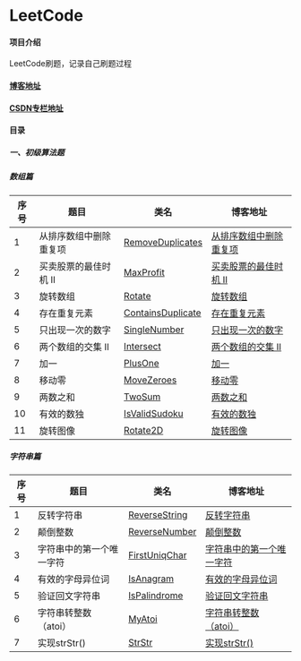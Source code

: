 # LeetCode

#### 项目介绍

LeetCode刷题，记录自己刷题过程

#### [博客地址](https://blog.csdn.net/zhwyj1019)

#### [CSDN专栏地址](https://blog.csdn.net/column/details/25294.html)

#### 目录
##### 一、初级算法题

##### 数组篇
    

| 序号 | 题目 | 类名 | 博客地址 | 
| ---------- | ----------- | ----------- | ----------- | 
| 1 | 从排序数组中删除重复项 | [RemoveDuplicates](https://github.com/innerpeacez/leetcode/blob/master/primary/src/main/java/com/zhw/leetcode/array/RemoveDuplicates.java)   | [从排序数组中删除重复项](https://blog.csdn.net/zhwyj1019/article/details/81190700)   |
| 2 | 买卖股票的最佳时机 II | [MaxProfit](https://github.com/innerpeacez/leetcode/blob/master/primary/src/main/java/com/zhw/leetcode/array/MaxProfit.java)   | [买卖股票的最佳时机 II](https://blog.csdn.net/zhwyj1019/article/details/81200723)   |
| 3 | 旋转数组 | [Rotate](https://github.com/innerpeacez/leetcode/blob/master/primary/src/main/java/com/zhw/leetcode/array/Rotate.java)   | [旋转数组](https://blog.csdn.net/zhwyj1019/article/details/81254054)   |
| 4 | 存在重复元素 | [ContainsDuplicate](https://github.com/innerpeacez/leetcode/blob/master/primary/src/main/java/com/zhw/leetcode/array/ContainsDuplicate.java)   | [存在重复元素](https://blog.csdn.net/zhwyj1019/article/details/81291177)   |
| 5 | 只出现一次的数字 | [SingleNumber](https://github.com/innerpeacez/leetcode/blob/master/primary/src/main/java/com/zhw/leetcode/array/SingleNumber.java)   | [只出现一次的数字](https://blog.csdn.net/zhwyj1019/article/details/81303525)   |
| 6 | 两个数组的交集 II | [Intersect](https://github.com/innerpeacez/leetcode/blob/master/primary/src/main/java/com/zhw/leetcode/array/Intersect.java)   | [两个数组的交集 II](https://blog.csdn.net/zhwyj1019/article/details/81481201)   |
| 7 | 加一 | [PlusOne](https://github.com/innerpeacez/leetcode/blob/master/primary/src/main/java/com/zhw/leetcode/array/PlusOne.java)   | [加一](https://blog.csdn.net/zhwyj1019/article/details/81514670)   |
| 8 | 移动零 | [MoveZeroes](https://github.com/innerpeacez/leetcode/blob/master/primary/src/main/java/com/zhw/leetcode/array/MoveZeroes.java)   | [移动零](https://blog.csdn.net/zhwyj1019/article/details/81535852)   |
| 9 | 两数之和 | [TwoSum](https://github.com/innerpeacez/leetcode/blob/master/primary/src/main/java/com/zhw/leetcode/array/TwoSum.java)   | [两数之和](https://blog.csdn.net/zhwyj1019/article/details/81569812)   |
| 10 | 有效的数独 | [IsValidSudoku](https://github.com/innerpeacez/leetcode/blob/master/primary/src/main/java/com/zhw/leetcode/array/IsValidSudoku.java)   | [有效的数独](https://blog.csdn.net/zhwyj1019/article/details/81673613)   |
| 11 | 旋转图像 | [Rotate2D](https://github.com/innerpeacez/leetcode/blob/master/primary/src/main/java/com/zhw/leetcode/array/Rotate2D.java)   | [旋转图像](https://blog.csdn.net/zhwyj1019/article/details/81869978)   |
           

##### 字符串篇

| 序号 | 题目 | 类名 | 博客地址 | 
| ---------- | ----------- | ----------- | ----------- | 
| 1 | 反转字符串 | [ReverseString](https://github.com/innerpeacez/leetcode/blob/master/primary/src/main/java/com/zhw/leetcode/string/ReverseString.java)  | [反转字符串](https://blog.csdn.net/zhwyj1019/article/details/81876505)   |
| 2 | 颠倒整数 | [ReverseNumber](https://github.com/innerpeacez/leetcode/blob/master/primary/src/main/java/com/zhw/leetcode/string/ReverseNumber.java)   | [颠倒整数](https://blog.csdn.net/zhwyj1019/article/details/81908202)   |
| 3 | 字符串中的第一个唯一字符 | [FirstUniqChar](https://github.com/innerpeacez/leetcode/blob/master/primary/src/main/java/com/zhw/leetcode/string/FirstUniqChar.java)   | [字符串中的第一个唯一字符](https://blog.csdn.net/zhwyj1019/article/details/81914191)   |
| 4 | 有效的字母异位词 | [IsAnagram](https://github.com/innerpeacez/leetcode/blob/master/primary/src/main/java/com/zhw/leetcode/string/IsAnagram.java)   | [有效的字母异位词](https://blog.csdn.net/zhwyj1019/article/details/81947779)   |
| 5 | 验证回文字符串 | [IsPalindrome](https://github.com/innerpeacez/leetcode/blob/master/primary/src/main/java/com/zhw/leetcode/string/IsPalindrome.java)   | [验证回文字符串](https://blog.csdn.net/zhwyj1019/article/details/81982039)   |
| 6 | 字符串转整数（atoi） | [MyAtoi](https://github.com/innerpeacez/leetcode/blob/master/primary/src/main/java/com/zhw/leetcode/string/MyAtoi.java)   | [字符串转整数（atoi）](https://blog.csdn.net/zhwyj1019/article/details/82146705)   |
| 7 | 实现strStr() | [StrStr](https://github.com/innerpeacez/leetcode/blob/master/primary/src/main/java/com/zhw/leetcode/string/StrStr.java)   | [实现strStr()](https://blog.csdn.net/zhwyj1019/article/details/82179976)   |

